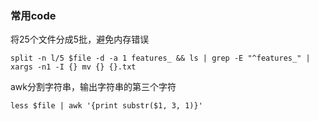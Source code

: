 
### 常用code


将25个文件分成5批，避免内存错误
```shell
split -n l/5 $file -d -a 1 features_ && ls | grep -E "^features_" | xargs -n1 -I {} mv {} {}.txt
```

awk分割字符串，输出字符串的第三个字符
```shell
less $file | awk '{print substr($1, 3, 1)}'
```
